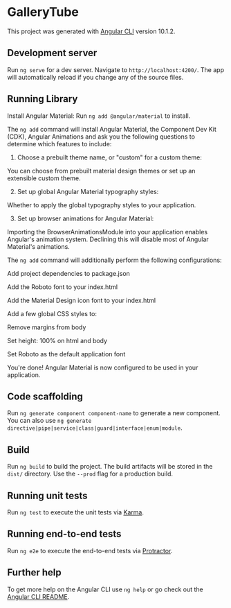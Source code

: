 # GalleryTube

This project was generated with [Angular CLI](https://github.com/angular/angular-cli) version 10.1.2.

## Development server

Run `ng serve` for a dev server. Navigate to `http://localhost:4200/`. The app will automatically reload if you change any of the source files.

## Running Library

Install Angular Material: 
Run `ng add @angular/material` to install.

The `ng add` command will install Angular Material, the Component Dev Kit (CDK), Angular Animations and ask you the following questions to determine which features to include:

1. Choose a prebuilt theme name, or "custom" for a custom theme:

You can choose from prebuilt material design themes or set up an extensible custom theme.

2. Set up global Angular Material typography styles:

Whether to apply the global typography styles to your application.

3. Set up browser animations for Angular Material:

Importing the BrowserAnimationsModule into your application enables Angular's animation system. Declining this will disable most of Angular Material's animations.

The `ng add` command will additionally perform the following configurations:

  Add project dependencies to package.json
  
  Add the Roboto font to your index.html
  
  Add the Material Design icon font to your index.html
  
  Add a few global CSS styles to:
  
  Remove margins from body
  
  Set height: 100% on html and body
  
  Set Roboto as the default application font
  
  You're done! Angular Material is now configured to be used in your application.
  

## Code scaffolding

Run `ng generate component component-name` to generate a new component. You can also use `ng generate directive|pipe|service|class|guard|interface|enum|module`.

## Build

Run `ng build` to build the project. The build artifacts will be stored in the `dist/` directory. Use the `--prod` flag for a production build.

## Running unit tests

Run `ng test` to execute the unit tests via [Karma](https://karma-runner.github.io).

## Running end-to-end tests

Run `ng e2e` to execute the end-to-end tests via [Protractor](http://www.protractortest.org/).

## Further help

To get more help on the Angular CLI use `ng help` or go check out the [Angular CLI README](https://github.com/angular/angular-cli/blob/master/README.md).
